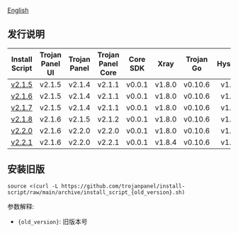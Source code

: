 [English](README_ARCHIVE.md)

## 发行说明

|                Install Script                | Trojan Panel UI | Trojan Panel | Trojan Panel Core |  Core SDK   |  Xray  | Trojan Go | Hysteria | Caddy（NaiveProxy） |
|:--------------------------------------------:|:---------------:|:------------:|:-----------------:|:-----------:|:------:|:---------:|:--------:|:-----------------:|
| [v2.1.5](./archive/install_script_v2.1.5.sh) |     v2.1.5      |    v2.1.4    |      v2.1.1       |   v0.0.1    | v1.8.0 |  v0.10.6  |  v1.3.4  |      v2.6.4       |
| [v2.1.6](./archive/install_script_v2.1.6.sh) |     v2.1.5      |    v2.1.4    |      v2.1.1       |   v0.0.1    | v1.8.0 |  v0.10.6  |  v1.3.4  |      v2.6.4       |
| [v2.1.7](./archive/install_script_v2.1.7.sh) |     v2.1.5      |    v2.1.4    |      v2.1.1       |   v0.0.1    | v1.8.0 |  v0.10.6  |  v1.3.4  |      v2.6.4       |
| [v2.1.8](./archive/install_script_v2.1.8.sh) |     v2.1.6      |    v2.1.5    |      v2.1.2       |   v0.0.1    | v1.8.0 |  v0.10.6  |  v1.3.4  |      v2.6.4       |
| [v2.2.0](./archive/install_script_v2.2.0.sh) |     v2.1.6      |    v2.2.0    |      v2.2.0       |   v0.0.1    | v1.8.0 |  v0.10.6  |  v1.3.4  |      v2.6.4       |
| [v2.2.1](./archive/install_script_v2.2.1.sh) |     v2.1.6      |    v2.2.0    |      v2.2.1       |   v0.0.1    | v1.8.4 |  v0.10.6  |  v1.3.4  |      v2.6.4       |

## 安装旧版

```shell
source <(curl -L https://github.com/trojanpanel/install-script/raw/main/archive/install_script_{old_version}.sh)
```

参数解释:

- `{old_version}`: 旧版本号